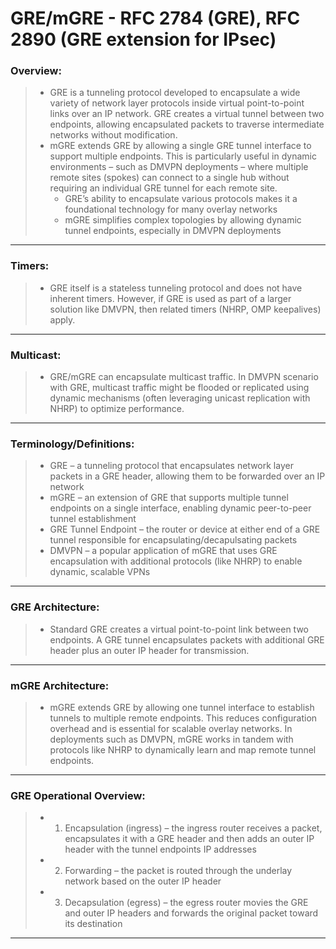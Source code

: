 # GRE/mGRE -  RFC 2784 (GRE), RFC 2890 (GRE extension for IPsec)

### Overview:
> * GRE is a tunneling protocol developed to encapsulate a wide variety of network layer protocols inside virtual point-to-point links over an IP network. GRE creates a virtual tunnel between two endpoints, allowing encapsulated packets to traverse intermediate networks without modification.
> * mGRE extends GRE by allowing a single GRE tunnel interface to support multiple endpoints. This is particularly useful in dynamic environments – such as DMVPN deployments – where multiple remote sites (spokes) can connect to a single hub without requiring an individual GRE tunnel for each remote site.
>   * GRE’s ability to encapsulate various protocols makes it a foundational technology for many overlay networks
>   * mGRE simplifies complex topologies by allowing dynamic tunnel endpoints, especially in DMVPN deployments
---
### Timers:
> * GRE itself is a stateless tunneling protocol and does not have inherent timers. However, if GRE is used as part of a larger solution like DMVPN, then related timers (NHRP, OMP keepalives) apply.
---
### Multicast:
> * GRE/mGRE can encapsulate multicast traffic. In DMVPN scenario with GRE, multicast traffic might be flooded or replicated using dynamic mechanisms (often leveraging unicast replication with NHRP) to optimize performance.
---
### Terminology/Definitions:
> * GRE – a tunneling protocol that encapsulates network layer packets in a GRE header, allowing them to be forwarded over an IP network
> * mGRE – an extension of GRE that supports multiple tunnel endpoints on a single interface, enabling dynamic peer-to-peer tunnel establishment
> * GRE Tunnel Endpoint – the router or device at either end of a GRE tunnel responsible for encapsulating/decapulsating packets
> * DMVPN – a popular application of mGRE that uses GRE encapsulation with additional protocols (like NHRP) to enable dynamic, scalable VPNs
---
### GRE Architecture: 
> * Standard GRE creates a virtual point-to-point link between two endpoints. A GRE tunnel encapsulates packets with additional GRE header plus an outer IP header for transmission.
---
### mGRE Architecture: 
> * mGRE extends GRE by allowing one tunnel interface to establish tunnels to multiple remote endpoints. This reduces configuration overhead and is essential for scalable overlay networks. In deployments such as DMVPN, mGRE works in tandem with protocols like NHRP to dynamically learn and map remote tunnel endpoints.
---
### GRE Operational Overview:
> * 1. Encapsulation (ingress) – the ingress router receives a packet, encapsulates it with a GRE header and then adds an outer IP header with the tunnel endpoints IP addresses
> * 2. Forwarding – the packet is routed through the underlay network based on the outer IP header
> * 3. Decapsulation (egress) – the egress router movies the GRE and outer IP headers and forwards the original packet toward its destination
---

